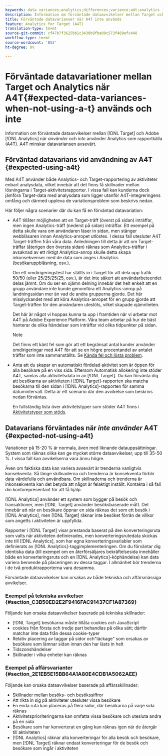 ```yaml
---
keywords: data variances;analytics;differences;variance;a4t;analytics for target;analytics as the reporting source;discrepancies;discrepancy
description: Information om förväntade dataavvikelser mellan Target och Adobe Analytics när Analytics inte används som rapportkälla (A4T), vilket eliminerar helt olika datavariationer.
title: Förväntade datavarianser när A4T inte används
feature: Analytics for Target (A4T)
translation-type: tm+mt
source-git-commit: cf47b7f3625bb1c3430b9fba00c573f489efc448
workflow-type: tm+mt
source-wordcount: '853'
ht-degree: 0%

---
```



# Förväntade datavariationer mellan Target och Analytics när A4T{#expected-data-variances-when-not-using-a-t} används och inte

Information om förväntade dataavvikelser mellan [!DNL Target] och Adobe [!DNL Analytics] när *använder* och *inte* använder Analytics som rapportkälla (A4T). A4T minskar datavariansen avsevärt.

## Förväntad datavarians vid användning av A4T {#expected-using-a4t}

Med A4T använder både Analytics- och Target-rapportering av aktiviteter enbart analysdata, vilket innebär att det finns få skillnader mellan lösningarna i Target-aktivitetsrapporter. I vissa fall kan kunderna dock jämföra Target-data med analysdata som ligger utanför A4T-integreringens omfång och därmed uppleva de variationsproblem som beskrivs nedan.

Här följer några scenarier där du kan få en förväntad datavariation:

* A4T tillåter möjligheten att en Target-träff (överst på sidan) inträffar, men ingen Analytics-träff (nederst på sidan) inträffar. Ett exempel på detta skulle vara om användaren läser in sidan, men stänger webbläsaren innan Analytics-anropet utlöstes. I dessa fall utesluter A4T Target-träffen från våra data. Anledningen till detta är att om Target-träffar (återigen den översta sidan) räknas som Analytics-träffar i avsaknad av ett riktigt Analytics-anrop skulle detta skapa inkonsekvenser med de data som anges i Analytics (besökaruppblåsning, osv.).

   Om ett omdirigeringstest har ställts in i Target för att dela upp trafik 50/50 (eller 25/25/25/25, osv.), är det inte säkert att användarbeteendet delas jämnt. Om du ser en ojämn delning innebär det helt enkelt att en grupp användare inte kunde genomföra ett Analytics-anrop på landningssidan mer än vad de andra grupperna gjorde. Det här misslyckandet med att köra Analytics-anropet för en grupp gjorde att Target-träffen för den användaren uteslöts, vilket skapade ojämnheten.

   Det här är något vi hoppas kunna ta upp i framtiden när vi arbetar mot A4T på Adobe Experience Platform. Våra team arbetar på hur de bäst hanterar de olika händelser som inträffar vid olika tidpunkter på sidan.

   >[!NOTE]
   >
   >Det finns ett känt fel som gör att ett begränsat antal kunder använder omdirigeringar med A4T för att se en högre procentandel av antalet träffar som inte sammanställts. Se [Kända fel och lösta problem](/help/r-release-notes/known-issues-resolved-issues.md#redirect).

* Anta att du skapar en automatiskt fördelad aktivitet som är öppen för alla besökare på en viss sida. Eftersom Automatisk allokering inte stöder A4T, samlas alla aktivitetsdata in av [!DNL Target]. Du kan förvänta dig att besökarna av aktiviteten i [!DNL Target]-rapporten ska matcha besökarna till den sidan i [!DNL Analytics]-rapporten för samma datumintervall. Detta är ett scenario där den avvikelse som beskrivs nedan förväntas.

   En fullständig lista över aktivitetstyper som stöder A4T finns i [Aktivitetstyper som stöds](/help/c-integrating-target-with-mac/a4t/a4t.md#section_F487896214BF4803AF78C552EF1669AA).

## Datavarians förväntades när *inte använder* A4T {#expected-not-using-a4t}

Variationer på 15-20 % är normala, även med liknande datauppsättningar. System som räknas olika kan ge mycket större dataavvikelser, upp till 35-50 %. I vissa fall kan avvikelserna vara ännu högre.

Även om faktiska data kan variera avsevärt är trenderna vanligtvis konsekventa. Så länge skillnaderna och trenderna är konsekventa förblir data värdefulla och användbara. Om skillnaderna och trenderna är inkonsekventa kan det betyda att något är felaktigt inställt. Kontakta i så fall din kontorepresentant för att få hjälp.

[!DNL Analytics] använder ett system som bygger på besök och transaktioner, men  [!DNL Target] använder besöksbaserade mått. Det innebär att när en besökare öppnar en sida räknas det som ett besök i [!DNL Analytics], men [!DNL Target] räknar inte besöket förrän de villkor som angetts i aktiviteten är uppfyllda.

Rapporter i [!DNL Target] visar prestanda baserat på den konverteringsruta som valts när aktiviteten definierades, men konverteringsrutedata skickas inte till [!DNL Analytics], som har egna konverteringsvariabler som definierats av [!DNL Analytics]-taggimplementeringen. Om du förväntar dig identiska data (till exempel om en återförsäljares bekräftelsesida innehåller både en konverteringsruta och en [!DNL Analytics]-köphändelse) kan data variera beroende på placeringen av dessa taggar. I allmänhet bör trenderna i de två produktrapporterna vara desamma.

Förväntade dataavvikelser kan orsakas av både tekniska och affärsmässiga avvikelser.

### Exempel på tekniska avvikelser {#section_C3B50ED2E2F9416FAC91437CF1A87369}

Följande kan orsaka dataavvikelser baserade på tekniska skillnader:

* [!DNL Target] besökarna måste tillåta cookies och JavaScript
* cookies från första och tredje part behandlas på olika sätt; därför matchar inte data från dessa cookie-typer
* Relativ placering av taggar på sidor och&quot;läckage&quot; som orsakas av besökare som lämnar sidan innan den har lästs in helt
* Tidszonshändelser
* Skillnader i vilka enheter kan räknas

### Exempel på affärsvarianter {#section_2E1EB5E15BB64A1A80E4CDB1A5062AEE}

Följande kan orsaka dataavvikelser baserade på affärsskillnader:

* Skillnader mellan besöks- och besökssiffror
* Att rikta in sig på aktiviteter utesluter vissa besökare
* En enda ruta kan placeras på flera sidor, där besökarna på varje sida räknas
* Aktivitetsprioriteringarna kan omfatta vissa besökare och utesluta andra på en sida
* Besökare som har konverterat en gång kan räknas igen när de återgår till aktiviteten
* [!DNL Analytics] räknar alla konverteringar för alla besök och besökare, men  [!DNL Target] räknar endast konverteringar för de besök och besökare som ingår i aktiviteten